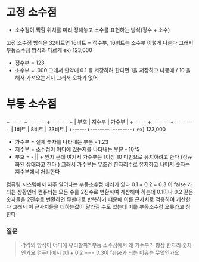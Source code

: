 # 고정 소수점

- 소수점이 찍힐 위치를 미리 정해놓고 소수를 표현하는 방식(정수 + 소수)

고정 소수점 방식은 32비트면 16비트 = 정수부, 16비트는 소수부 이렇게 나눈다
그래서 부동소수점 방식과 다르게
ex) 123,000

- 정수부 = 123
- 소수부 = .000
  그래서 만약에 0.1 을 저장하려 한다면
  1을 저장하고 나중에 / 10 을 해서 가져오는거지
  그래서 오차가 없어

# 부동 소수점

+------+--------+--------+
| 부호 | 지수부 | 가수부 |
+------+--------+--------+
| 1비트 | 8비트 | 23비트 |
+------+--------+--------+
ex) 123,000

- 가수부 = 실제 숫자를 나타내는 부분 - 1.23
- 지수부 = 소수점이 어디에 있는지를 나타내는 부분 - 10^5
- 부호 = - || + 인지
  근데 여기서 가수부는 1이상 10 미만으로 유지하려고 한다 (정규화된 상태라고 한다 )
  그래서 가수부는 무조건 한자리수로 유지하고 나머지 숫자는 지수부에서 처리한다

컴퓨팅 시스템에서 자주 일어나는 부동소수점 에러가 있다
0.1 + 0.2 = 0.3 이 false 가 되는 상황인데
컴퓨터는 모든 수를 2진수로 변환하여 계산해야 하는데
0.1이나 0.2 같은 숫자들을 2진수로 변환하면 무한대로 반복하기 떄문에
이를 근사치로 적용하여 게산한다
그래서 이 근사치들을 더하는값이 달라질 수도 있는데 이를 부동소수점 오류라고 칭한다

### 질문

> 각각의 방식이 어디에 유리할까?
> 부동 소수점에서 왜 가수부가 항상 한자리 숫자인가요
> 컴퓨터에서 0.1 + 0.2 === 0.3이 false가 되는 이유는 무엇인가요
